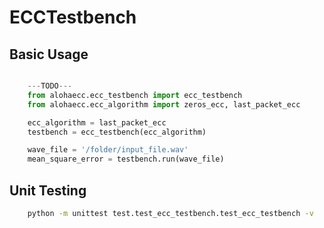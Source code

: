 # ECCTestbench

## Basic Usage

```python

    ---TODO---
    from alohaecc.ecc_testbench import ecc_testbench
    from alohaecc.ecc_algorithm import zeros_ecc, last_packet_ecc

    ecc_algorithm = last_packet_ecc
    testbench = ecc_testbench(ecc_algorithm)

    wave_file = '/folder/input_file.wav'
    mean_square_error = testbench.run(wave_file)

```
## Unit Testing

```bash
    python -m unittest test.test_ecc_testbench.test_ecc_testbench -v
```